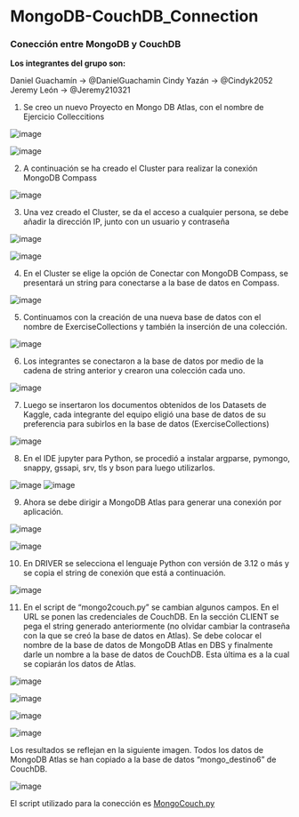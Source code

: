 # MongoDB-CouchDB_Connection
### Conección entre MongoDB y CouchDB

**Los integrantes del grupo son:**

Daniel Guachamín → @DanielGuachamin
Cindy Yazán → @Cindyk2052
Jeremy  León → @Jeremy210321


1. Se creo un nuevo Proyecto en Mongo DB Atlas, con el nombre de Ejercicio Colleccitions

![image](https://user-images.githubusercontent.com/66692550/126083137-3e4e13b6-d9e1-4962-9b09-55288b4b8203.png)

![image](https://user-images.githubusercontent.com/66692550/126083146-b1c9d335-f82e-4ba3-9cc6-18c222403e3a.png)

2. A continuación se ha creado el Cluster para realizar la conexión MongoDB Compass

![image](https://user-images.githubusercontent.com/66692550/126083150-1e140a20-eda5-4a9b-a578-e3c51ab12046.png)

3. Una vez creado el Cluster,  se da el acceso a cualquier persona, se debe añadir la dirección IP, junto con un usuario y contraseña

![image](https://user-images.githubusercontent.com/66692550/126083160-c770668b-b281-45d6-b531-affd69d29c24.png)

![image](https://user-images.githubusercontent.com/66692550/126083164-27be8b82-5137-48c1-b1ff-2e6ed2a6fd37.png)

4. En el Cluster se elige la opción de Conectar con MongoDB Compass, se presentará un string para conectarse a la base de datos en Compass. 

![image](https://user-images.githubusercontent.com/66692550/126083169-da2b1738-860c-49b2-a6be-98a63a64a399.png)

5. Continuamos con la creación de una nueva base de datos con el nombre de ExerciseCollections y también la inserción de una colección.

![image](https://user-images.githubusercontent.com/66692550/126083170-79ff043e-a7ab-4cad-b964-2de6e17ab71d.png)

6. Los integrantes se conectaron a la base de datos por medio de la cadena de string anterior y crearon una colección cada uno.

![image](https://user-images.githubusercontent.com/66692550/126083173-3356f38f-ae0e-44b6-b442-edf890883dc3.png)

7. Luego se insertaron los documentos obtenidos de los Datasets de Kaggle, cada integrante del equipo eligió una base de datos de su preferencia para subirlos en la base de datos (ExerciseCollections)

![image](https://user-images.githubusercontent.com/66692550/126083177-335863bb-2221-4595-8887-cda68110d515.png)

8. En el IDE jupyter para Python, se procedió a instalar argparse, pymongo, snappy, gssapi, srv, tls y bson para luego utilizarlos.

![image](https://user-images.githubusercontent.com/66692550/126083180-a0af5248-d994-4fe1-97fe-340fe4bb8944.png)
![image](https://user-images.githubusercontent.com/66692550/126084334-5e1d17cd-b504-4559-8a99-64a7d3ed20d6.png)

9. Ahora se debe dirigir a MongoDB Atlas para generar una conexión por aplicación.

![image](https://user-images.githubusercontent.com/66692550/126083185-eac689c0-ef22-4059-90b6-a649e87f7612.png)

![image](https://user-images.githubusercontent.com/66692550/126083186-e1eb77af-b83f-4fbd-8ad2-2f5eff640c8a.png)

10. En DRIVER se selecciona el lenguaje Python con versión de 3.12 o más y se copia el string de conexión que está a continuación.

![image](https://user-images.githubusercontent.com/66692550/126083190-dfcda3c2-104a-4079-b17e-70f33d9b4e49.png)

11. En el script de “mongo2couch.py” se cambian algunos campos. En el URL se ponen las credenciales de CouchDB. En la sección CLIENT se pega el string generado anteriormente (no olvidar cambiar la contraseña con la que se creó la base de datos en Atlas). Se debe colocar el nombre de la base de datos de MongoDB Atlas en DBS y finalmente darle un nombre a la base de datos de CouchDB. Esta última es a la cual se copiarán los datos de Atlas. 

![image](https://user-images.githubusercontent.com/66692550/126083194-b68b1c36-5ca3-4830-802f-3dc5bc4b4dc4.png)

![image](https://user-images.githubusercontent.com/66692550/126083199-5da1e8f1-be92-4824-9acc-fee73b1a020c.png)

![image](https://user-images.githubusercontent.com/66692550/126083202-52334bcd-074c-4ef1-b72f-8b090abab991.png)

![image](https://user-images.githubusercontent.com/66692550/126083208-ea243b6f-ace0-45df-86ba-300296e75c46.png)


Los resultados se reflejan en la siguiente imagen. Todos los datos de MongoDB Atlas se han copiado a la base de datos “mongo_destino6” de CouchDB.

![image](https://user-images.githubusercontent.com/66692550/126084393-f361ee7b-d033-4f81-b03c-d6ef3eb82bf1.png)

El script utilizado para la conección es 
[MongoCouch.py](https://github.com/Jeremy210321/MongoDB-CouchDB_Connection/blob/master/MongoCouch.py)


